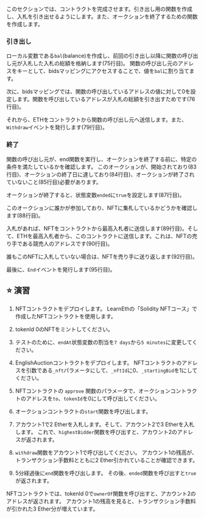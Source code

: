 このセクションでは、コントラクトを完成させます。引き出し用の関数を作成し、入札を引き出せるようにします。また、オークションを終了するための関数を作成します。

### 引き出し

ローカル変数である`bal`(balance)を作成し、前回の引き出し以降に関数の呼び出し元が入札した入札の総額を格納します(75行目)。 関数の呼び出し元のアドレスをキーとして、bidsマッピングにアクセスすることで、値を`bal`に割り当てます。

次に、bidsマッピングでは、関数の呼び出しているアドレスの値に対して0を設定します。関数を呼び出しているアドレスが入札の総額を引き出すためです(76行目)。

それから、ETHをコントラクトから関数の呼び出し元へ送信します。また、`Withdraw`イベントを発行します(79行目)。

### 終了

関数の呼び出し元が、end関数を実行し、オークションを終了する前に、特定の条件を満たしているかを確認します。 このオークションが、開始されており(83行目)、オークションの終了日に達しており(84行目)、オークションが終了されていないこと(85行目)必要があります。

オークションが終了すると、状態変数`ended`に`true`を設定します(87行目)。

このオークションに誰かが参加しており、NFTに集札しているかどうかを確認します(88行目)。

入札があれば、NFTをコントラクトから最高入札者に送信します(89行目)。そして、ETHを最高入札者から、このコントラクトに送信します。これは、NFTの売り手である競売人のアドレスです(90行目)。

誰もこのNFTに入札していない場合は、NFTを売り手に送り返します(92行目)。

最後に、`End`イベントを発行します(95行目)。

## ⭐️ 演習

1. NFTコントラクトをデプロイします。 LearnEthの「Solidity NFTコース」で作成したNFTコントラクトを使用します。

2. tokenId 0のNFTをミントしてください。

3. テストのために、`endAt`状態変数の割当を`7 days`から`5 minutes`に変更してください。

4. EnglishAuctionコントラクトをデプロイします。 NFTコントラクトのアドレスを引数である`_nft`パラメータにして、`_nftId`に0、`_startingBid`を1にしてください。

5. NFTコントラクトの `approve` 関数のパラメータで、オークションコントラクトのアドレスを`to`、`tokenId`を0にして呼び出してください。

6. オークションコントラクトの`start`関数を呼び出します。

7. アカウント1で2 Etherを入札します。そして、アカウント2で3 Etherを入札します。 これで、`highestBidder`関数を呼び出すと、アカウント2のアドレスが返されます。

8. `withdraw`関数をアカウント1で呼び出してください。 アカウント1の残高が、トランザクション手数料とともに2 Ether引かれていることが確認できます。

9. 5分経過後に`end`関数を呼び出します。 その後、`ended`関数を呼び出すと`true`が返されます。

NFTコントラクトでは、tokenId 0で`ownerOf`関数を呼び出すと、アカウント2のアドレスが返されます。 アカウント1の残高を見ると、トランザクション手数料が引かれた3 Ether分が増えています。
